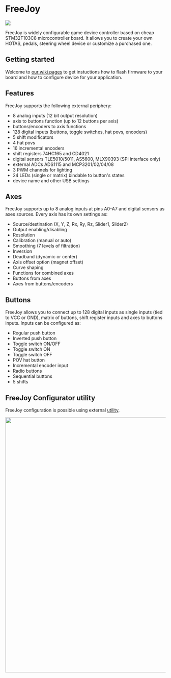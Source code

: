 # FreeJoy

<img src="https://github.com/FreeJoy-Team/FreeJoy/blob/master/images/main.png">

FreeJoy is widely configurable game device controller based on cheap STM32F103C8 microcontroller board. It allows you to create your own HOTAS, pedals, steering wheel device or customize a purchased one.

## Getting started

Welcome to [our wiki pages](https://github.com/FreeJoy-Team/FreeJoyWiki) to get instuctions how to flash firmware to your board and how to configure device for your application.

## Features
FreeJoy supports the following external periphery:

- 8 analog inputs (12 bit output resolution)
- axis to buttons function (up to 12 buttons per axis)
- buttons/encoders to axis functions
- 128 digital inputs (buttons, toggle switches, hat povs, encoders)
- 5 shift modificators
- 4 hat povs
- 16 incremental encoders
- shift registers 74HC165 and CD4021
- digital sensors  TLE5010/5011, AS5600, MLX90393 (SPI interface only)
- external ADCs ADS1115 and MCP3201/02/04/08
- 3 PWM channels for lighting
- 24 LEDs (single or matrix) bindable to button's states
- device name and other USB settings

## Axes
FreeJoy supports up to 8 analog inputs at pins A0-A7 and digital sensors as axes sources. Every axis has its own settings as:

* Source/destination (X, Y, Z, Rx, Ry, Rz, Slider1, Slider2)
* Output enabling/disabling
* Resolution
* Calibration (manual or auto)
* Smoothing (7 levels of filtration)
* Inversion
* Deadband (dynamic or center)
* Axis offset option (magnet offset)
* Curve shaping
* Functions for combined axes
* Buttons from axes
* Axes from buttons/encoders

## Buttons
FreeJoy allows you to connect up to 128 digital inputs as single inputs (tied to VCC or GND), matrix of buttons, shift register inputs and axes to buttons inputs. Inputs can be configured as:

* Regular push button
* Inverted push button
* Toggle switch ON/OFF
* Toggle switch ON
* Toggle switch OFF
* POV hat button
* Incremental encoder input
* Radio buttons
* Sequential buttons
* 5 shifts

## FreeJoy Configurator utility
FreeJoy configuration is possible using external [utility](https://github.com/vostrenkov/FreeJoyConfigurator).

<img src="https://github.com/FreeJoy-Team/FreeJoyWiki/blob/master/images/main.png" width="800"/>


